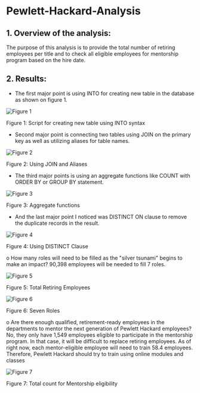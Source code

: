 # Pewlett-Hackard-Analysis

## 1.	Overview of the analysis: 

The purpose of this analysis is to provide the total number of retiring employees per title and to check all eligible employees for mentorship program based on the hire date.

## 2.	Results: 

-	 The first major point is using INTO for creating new table in the database as shown on figure 1.

![Figure 1](https://user-images.githubusercontent.com/83877498/124401462-bc5a4f00-dcf7-11eb-8537-24da7c5a57e8.PNG)

Figure 1: Script for creating new table using INTO syntax

- Second major point is connecting two tables using JOIN on the primary key as well as utilizing aliases for table names.

![Figure 2](https://user-images.githubusercontent.com/83877498/124401509-e1e75880-dcf7-11eb-96fb-4492ba562893.PNG)

Figure 2: Using JOIN and Aliases 

-	The third major points is using an aggregate functions like COUNT with ORDER BY or GROUP BY statement.

![Figure 3](https://user-images.githubusercontent.com/83877498/124401525-f75c8280-dcf7-11eb-9e9e-6cd2702f7c57.PNG)

Figure 3: Aggregate functions

-	And the last major point I noticed was DISTINCT ON clause to remove the duplicate records in the result.

![Figure 4](https://user-images.githubusercontent.com/83877498/124401622-591cec80-dcf8-11eb-88d9-acd279b538bc.png)

Figure 4: Using DISTINCT Clause

o	How many roles will need to be filled as the "silver tsunami" begins to make an impact?  90,398 employees will be needed to fill 7 roles.

![Figure 5](https://user-images.githubusercontent.com/83877498/124401633-705bda00-dcf8-11eb-8d37-3fca45b5aa49.PNG)

Figure 5: Total Retiring Employees

![Figure 6](https://user-images.githubusercontent.com/83877498/124401646-8073b980-dcf8-11eb-8ad8-393ebaf6874f.PNG)

Figure 6: Seven Roles

o	Are there enough qualified, retirement-ready employees in the departments to mentor the next generation of Pewlett Hackard employees?  No, they only have 1,549 employees eligible to participate in the mentorship program.  In that case, it will be difficult to replace retiring employees.  As of right now, each mentor-eligible employee will need to train 58.4 employees.  Therefore, Pewlett Hackard should try to train using online modules and classes

![Figure 7](https://user-images.githubusercontent.com/83877498/124401657-971a1080-dcf8-11eb-9077-212b9ed88477.PNG)

Figure 7: Total count for Mentorship eligibility








